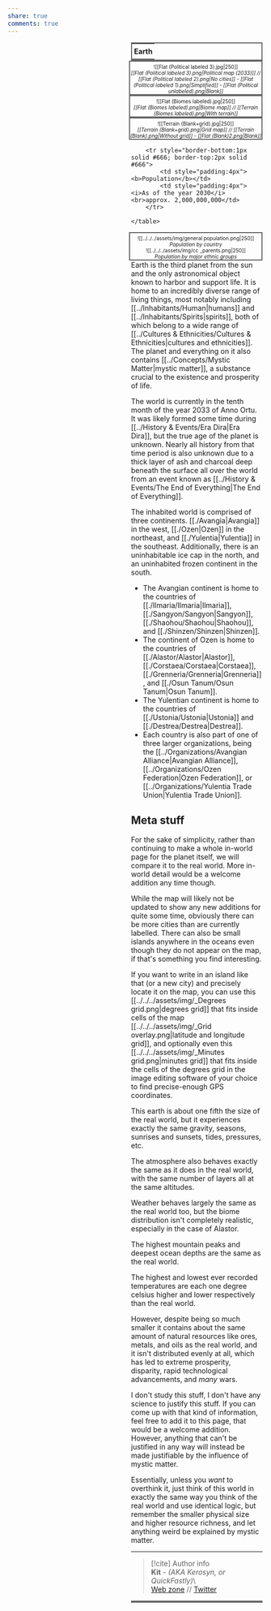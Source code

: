 ```yaml
---  
share: true  
comments: true  
---  
```

<div style="float:right; clear:right; width:260px; margin:0 0 0 14; border-collapse:collapse">  
  <table style="float:right; clear:right; width:260px; margin:0 0 0 14; border:2px solid #666; line-height:1.5; border-collapse:collapse; font-size:smaller">  
	<tr>  
		<th colspan="2" style="border-bottom:2px solid #666; font-size:larger; padding:4px; text-align:center">Earth</th>  
	</tr></table>  
  </div>  
  
 <span align="center" style="float:right; clear:right; width:260px; margin:0 0 0 14; padding:4 0 0 0; border:2px solid #666; border-collapse:collapse; font-size:10px">![[Flat (Political labeled 3).jpg|250]]<br><i>[[Flat (Political labeled 3).png|Political map (2033)]] // [[Flat (Political labeled 2).png|No cities]] - [[Flat (Political labeled 1).png|Simplified]] - [[Flat (Political unlabeled).png|Blank]]</i></span>  
    
 <span align="center" style="float:right; clear:right; width:260px; margin:0 0 0 14; padding:4 0 0 0; border:2px solid #666; border-collapse:collapse; font-size:10px">![[Flat (Biomes labeled).jpg|250]]<br><i>[[Flat (Biomes labeled).png|Biome map]] // [[Terrain (Biomes labeled).png|With terrain]]</i></span>  
    
 <span align="center" style="float:right; clear:right; width:260px; margin:0 0 0 14; padding:4 0 0 0; border:2px solid #666; border-collapse:collapse; font-size:10px">![[Terrain (Blank+grid).jpg|250]]<br><i>[[Terrain (Blank+grid).png|Grid map]] // [[Terrain (Blank).png|Without grid]] - [[Flat (Blank)2.png|Blank]]</i></span>  
  
  <div style="float:right; clear:right; width:260px; margin:0 0 0 14; border-collapse:collapse">  
    <table style="float:right; clear:right; width:260px; margin:0 0 0 14; border:2px solid #666; line-height:1.5; border-collapse:collapse; font-size:smaller">  
	  
		<tr style="border-bottom:1px solid #666; border-top:2px solid #666">  
			<td style="padding:4px"><b>Population</b></td>  
			<td style="padding:4px"><i>As of the year 2030</i><br>approx. 2,000,000,000</td>  
		</tr>  
	  
    </table>  
  </div>  
  
  <span align="center" style="float:right; clear:right; width:260px; margin:0 0 0 14; padding:4 0 0 0; border-right:2px solid #666; border:2px solid #666; border-collapse:collapse; font-size:10px">![[../../../assets/img/general population.png|250]]<br><i>Population by country</i><br>![[../../../assets/img/cc _parents.png|250]]<br><i>Population by major ethnic groups</i></span>  
  
Earth is the third planet from the sun and the only astronomical object known to harbor and support life. It is home to an incredibly diverse range of living things, most notably including [[../Inhabitants/Human|humans]] and [[../Inhabitants/Spirits|spirits]], both of which belong to a wide range of [[../Cultures & Ethnicities/Cultures & Ethnicities|cultures and ethnicities]]. The planet and everything on it also contains [[../Concepts/Mystic Matter|mystic matter]], a substance crucial to the existence and prosperity of life.  
  
The world is currently in the tenth month of the year 2033 of Anno Ortu. It was likely formed some time during [[../History & Events/Era Dira|Era Dira]], but the true age of the planet is unknown. Nearly all history from that time period is also unknown due to a thick layer of ash and charcoal deep beneath the surface all over the world from an event known as [[../History & Events/The End of Everything|The End of Everything]].  
  
The inhabited world is comprised of three continents. [[./Avangia|Avangia]] in the west, [[./Ozen|Ozen]] in the northeast, and [[./Yulentia|Yulentia]] in the southeast. Additionally, there is an uninhabitable ice cap in the north, and an uninhabited frozen continent in the south.  
	  
- The Avangian continent is home to the countries of [[./Ilmaria/Ilmaria|Ilmaria]], [[./Sangyon/Sangyon|Sangyon]], [[./Shaohou/Shaohou|Shaohou]], and [[./Shinzen/Shinzen|Shinzen]].  
- The continent of Ozen is home to the countries of [[./Alastor/Alastor|Alastor]], [[./Corstaea/Corstaea|Corstaea]], [[./Grenneria/Grenneria|Grenneria]], and [[./Osun Tanum/Osun Tanum|Osun Tanum]].  
- The Yulentian continent is home to the countries of [[./Ustonia/Ustonia|Ustonia]] and [[./Destrea/Destrea|Destrea]].  
- Each country is also part of one of three larger organizations, being the [[../Organizations/Avangian Alliance|Avangian Alliance]], [[../Organizations/Ozen Federation|Ozen Federation]], or [[../Organizations/Yulentia Trade Union|Yulentia Trade Union]].  
  
## Meta stuff  
  
For the sake of simplicity, rather than continuing to make a whole in-world page for the planet itself, we will compare it to the real world. More in-world detail would be a welcome addition any time though.  
  
While the map will likely not be updated to show any new additions for quite some time, obviously there can be more cities than are currently labelled. There can also be small islands anywhere in the oceans even though they do not appear on the map, if that's something you find interesting.  
  
If you want to write in an island like that (or a new city) and precisely locate it on the map, you can use this [[../../../assets/img/_Degrees grid.png|degrees grid]] that fits inside cells of the map [[../../../assets/img/_Grid overlay.png|latitude and longitude grid]], and optionally even this [[../../../assets/img/_Minutes grid.png|minutes grid]] that fits inside the cells of the degrees grid in the image editing software of your choice to find precise-enough GPS coordinates.  
  
This earth is about one fifth the size of the real world, but it experiences exactly the same gravity, seasons, sunrises and sunsets, tides, pressures, etc.  
  
The atmosphere also behaves exactly the same as it does in the real world, with the same number of layers all at the same altitudes.  
  
Weather behaves largely the same as the real world too, but the biome distribution isn't completely realistic, especially in the case of Alastor.  
  
The highest mountain peaks and deepest ocean depths are the same as the real world.  
  
The highest and lowest ever recorded temperatures are each one degree celsius higher and lower respectively than the real world.  
  
However, despite being so much smaller it contains about the same amount of natural resources like ores, metals, and oils as the real world, and it isn't distributed evenly at all, which has led to extreme prosperity, disparity, rapid technological advancements, and *many* wars.  
  
I don't study this stuff, I don't have any science to justify this stuff. If you can come up with that kind of information, feel free to add it to this page, that would be a welcome addition. However, anything that can't be justified in any way will instead be made justifiable by the influence of mystic matter.  
  
Essentially, unless you *want* to overthink it, just think of this world in exactly the same way you think of the real world and use identical logic, but remember the smaller physical size and higher resource richness, and let anything weird be explained by mystic matter.  
  
-----  
> [!cite] Author info  
> **Kit** - *(AKA Kerosyn, or QuickFastly)*\  
> [Web zone](https://kitabe.link) // [Twitter](https://twitter.com/Kerosyn_)